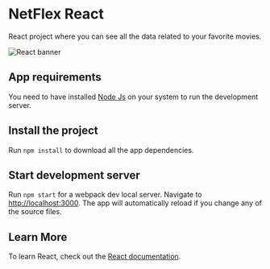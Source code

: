 # NetFlex React

React project where you can see all the data related to your favorite movies.

![React banner](https://www.imaginaformacion.com/wp-content/uploads/2017/01/banner-react-f.png)

## App requirements

You need to have installed [Node Js](https://nodejs.org/en/) on your system to run the development server.

## Install the project

Run `npm install` to download all the app dependencies.

## Start development server

Run `npm start` for a webpack dev local server. Navigate to [http://localhost:3000](http://localhost:3000). The app will automatically reload if you change any of the source files.

## Learn More

To learn React, check out the [React documentation](https://reactjs.org/).
